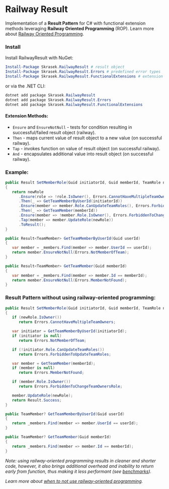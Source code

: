 # Railway Result

Implementation of a **Result Pattern** for C# with functional extension methods leveraging **Railway Oriented Programming** (ROP). Learn more about [Railway Oriented Programming](https://fsharpforfunandprofit.com/rop/).

### Install

Install RailwayResult with NuGet:
```powershell
Install-Package Skrasek.RailwayResult # result object
Install-Package Skrasek.RailwayResult.Errors # predefined error types
Install-Package Skrasek.RailwayResult.FunctionalExtensions # extension methods for ROP
```

or via the .NET CLI:
```powershell
dotnet add package Skrasek.RailwayResult
dotnet add package Skrasek.RailwayResult.Errors
dotnet add package Skrasek.RailwayResult.FunctionalExtensions
```

#### Extension Methods:

- `Ensure` and `EnsureNotNull` - tests for condition resulting in successful/failed result object (railway).
- `Then` - maps current value of result object to a new value (on successful railway).
- `Tap` - invokes function on value of result object (on successful railway).
- `And` - encapsulates additional value into result object (on successful railway).

### Example:
```csharp
public Result SetMemberRole(Guid initiatorId, Guid memberId, TeamRole newRole)
{
   return newRole
      .Ensure(role => !role.IsOwner(), Errors.CannotHaveMultipleTeamOwners)
      .Then(_ => GetTeamMemberByUserId(initiatorId))
      .Ensure(member => member.Role.CanUpdateTeamRoles(), Errors.ForbiddenToUpdateTeamRoles)
      .Then(_ => GetTeamMember(memberId))
      .Ensure(member => !member.Role.IsOwner(), Errors.ForbiddenToChangeTeamOwnersRole)
      .Tap(member => member.UpdateRole(newRole))
      .ToResult();
}

public Result<TeamMember> GetTeamMemberByUserId(Guid userId)
{
   var member = _members.Find(member => member.UserId == userId);
   return member.EnsureNotNull(Errors.NotMemberOfTeam);
}

public Result<TeamMember> GetTeamMember(Guid memberId)
{
   var member = _members.Find(member => member.Id == memberId);
   return member.EnsureNotNull(Errors.MemberNotFound);
}
```

### Result Pattern without using railway-oriented programming:
```csharp
public Result SetMemberRole(Guid initiatorId, Guid memberId, TeamRole newRole)
{
   if (newRole.IsOwner())
      return Errors.CannotHaveMultipleTeamOwners;

   var initiator = GetTeamMemberByUserId(initiatorId);
   if (initiator is null)
      return Errors.NotMemberOfTeam;

   if (!initiator.Role.CanUpdateTeamRoles())
      return Errors.ForbiddenToUpdateTeamRoles;

   var member = GetTeamMember(memberId);
   if (member is null)
      return Errors.MemberNotFound;

   if (member.Role.IsOwner())
      return Errors.ForbiddenToChangeTeamOwnersRole;

   member.UpdateRole(newRole);
   return Result.Success;
}

public TeamMember? GetTeamMemberByUserId(Guid userId)
{
   return _members.Find(member => member.UserId == userId);
}

public TeamMember? GetTeamMember(Guid memberId)
{
   return _members.Find(member => member.Id == memberId);
}
```

*Note: using railway-oriented programming results in cleaner and shorter code, however, it also brings additional overhead and inability to return early from function, thus making it less performant (see [benchmarks](benchmarks/v1.1.0.StatementBenchmark.md)).*

*Learn more about [when to not use railway-oriented programming](https://fsharpforfunandprofit.com/posts/against-railway-oriented-programming/).*
